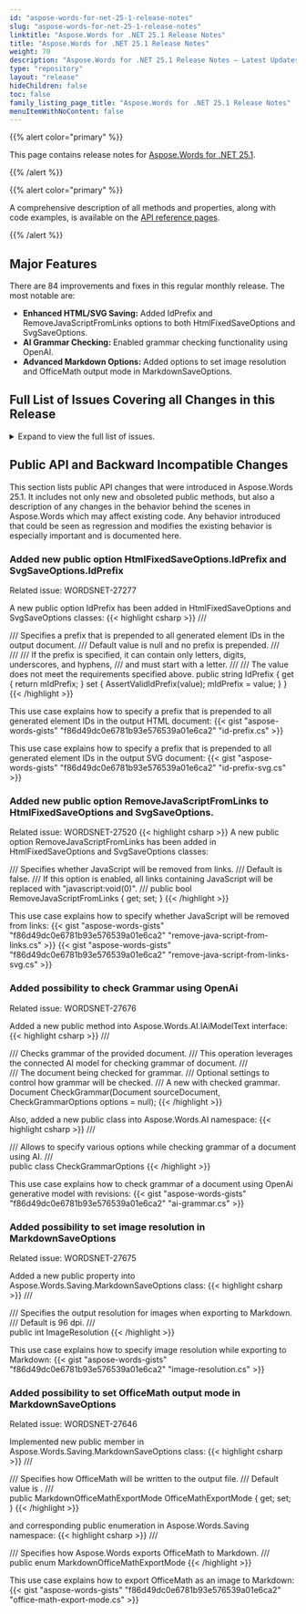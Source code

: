 ```yaml
---
id: "aspose-words-for-net-25-1-release-notes"
slug: "aspose-words-for-net-25-1-release-notes"
linktitle: "Aspose.Words for .NET 25.1 Release Notes"
title: "Aspose.Words for .NET 25.1 Release Notes"
weight: 70
description: "Aspose.Words for .NET 25.1 Release Notes – Latest Updates and Fixes in January 2025"
type: "repository"
layout: "release"
hideChildren: false
toc: false
family_listing_page_title: "Aspose.Words for .NET 25.1 Release Notes"
menuItemWithNoContent: false
---
```


{{% alert color="primary" %}}

This page contains release notes for [Aspose.Words for .NET 25.1](https://www.nuget.org/packages/Aspose.Words/25.1.0).

{{% /alert %}}


{{% alert color="primary" %}}

A comprehensive description of all methods and properties, along with code examples, is available on the [API reference pages](https://reference.aspose.com/words/net/).

{{% /alert %}}

## Major Features

There are 84 improvements and fixes in this regular monthly release. The most notable are:

- **Enhanced HTML/SVG Saving:** Added IdPrefix and RemoveJavaScriptFromLinks options to both HtmlFixedSaveOptions and SvgSaveOptions.
- **AI Grammar Checking:** Enabled grammar checking functionality using OpenAI.
- **Advanced Markdown Options:** Added options to set image resolution and OfficeMath output mode in MarkdownSaveOptions.

## Full List of Issues Covering all Changes in this Release

<details>
<summary>Expand to view the full list of issues.</summary>

|Key|Summary|Category|
| :- | :- | :- |
|WORDSNET-27644|Support paragraph indention and spacing|New Feature
|WORDSNET-26233|Width of tables incorrect on rendering to PDF|New Feature
|WORDSNET-18822|CellFormat.HorizontalMerge reduces the cell's width|New Feature
|WORDSNET-21970|Wrong formatting of tables in print output|New Feature
|WORDSNET-27277|Consider adding an option to specify image id prefix upon saving document to SVG and HtmlFixed|New Feature
|WORDSNET-27592|Rendering of histograms with the specified bin size|New Feature
|WORDSNET-27524|Add support for text shaping in HtmlFixed|New Feature
|WORDSNET-27520|Remove JavaScript from output HTML when converting DOCX to Fixed-HTML|New Feature
|WORDSNET-27646|Consider adding property to set OfficeMath output mode in MarkdownSaveOptions|New Feature
|WORDSNET-27551|LINQ inside Content Control|New Feature
|WORDSNET-27571|Add possibility to translate text using OpenAI generative language model|New Feature
|WORDSNET-26339|DOCX to PDF: Text gets distorted in resultant file|Enhancement
|WORDSNET-27133|DropCap is placed improperly in PDF page logical structure order|Enhancement
|WORDSNET-27617|RTF to PDF: Content shifted to the left and out of the page|Enhancement
|WORDSNET-13434|Table's cell widths are lost after rendering Docx to Pdf|Enhancement
|WORDSNET-20325|Word to PDF table formatting issue|Enhancement
|WORDSNET-22227|Text position is changed after DOCX to PDF conversion|Enhancement
|WORDSNET-27479|Table formatting is incorrect after rendering|Enhancement
|WORDSNET-27674|Opacity of the ImageFileComparer controls|Enhancement
|WORDSNET-13435|Table's cell widths are changed after rendering DOCX to PDF|Bug
|WORDSNET-19871|Table column widths are incorrect im rendered document|Bug
|WORDSNET-27129|Incorrect table breaking across pages causes content flow differences|Bug
|WORDSNET-22128|A generic error occurred in GDI+ while save extracted page to "png" in docker|Bug
|WORDSNET-27633|Incorrect left margin of a floating table exported to HTML|Bug
|WORDSNET-27634|A paragraph is shifted up and is rendered to the right of a table in HTML|Bug
|WORDSNET-27434|ScreenTip with double quote characters corrupts hyperlink's address in MS Word|Bug
|WORDSNET-27663|BuiltInDocumentProperties.Words returns incorrect value|Bug
|WORDSNET-27627|Text from a deleted revision exists after all revisions have been accepted|Bug
|WORDSNET-27589|NullReferenceException is thrown upon building report|Bug
|WORDSNET-27563|English text wrapping is incorrect when Chinese editing language is used|Bug
|WORDSNET-27675|Consider adding property to set image resolution in MarkdownSaveOptions|Bug
|WORDSNET-27699|InvalidOperationException is thrown upon saving document as DOC|Bug
|WORDSNET-27205|Underline removed after setting compatibility settings|Bug
|WORDSNET-27690|FileCorruptedException is thrown upon loading DOCX document|Bug
|WORDSNET-27579|LINQ Reporting Engine: Anchor tags not inheriting hyperlink style |Bug
|WORDSNET-27534|IndexOutOfRangeException is thrown upon rendering document|Bug
|WORDSNET-27499|AutoFitToWindow property does not fit content properly |Bug
|WORDSNET-27701|Null ref in DOCX to XLSX conversion|Bug
|WORDSNET-27704|Incorrect column width in output XLSX|Bug
|WORDSNET-27645|Part of content inserted using DocumentBuilder is outside SDT|Bug
|WORDSNET-27602|Time value is not parsed properly upon executing mail merge|Bug
|WORDSNET-27610|Duplicated bookmarks in the document|Bug
|WORDSNET-27552|Wrong list ID upon conversion|Bug
|WORDSNET-27368|Part of equation is lost after HTML to DOCX conversion|Bug
|WORDSNET-27384|Image orientation is changed after conversion from HTML to DOCX document|Bug
|WORDSNET-26794|Layout problems with vertical Chinese text after conversion to PDF|Bug
|WORDSNET-25524|Compare result does not match MS Word output|Bug
|WORDSNET-26704|Document compare accessing Revision.Group performance|Bug
|WORDSNET-27642|InvalidCastException is thrown upon rendering document|Bug
|WORDSNET-27608|Comparison of document with footnote does not match MS Word result|Bug
|WORDSNET-27532|NullReferenceException is thrown upon rendering document|Bug
|WORDSNET-27670|Duplicated hyperlinks are saved as a single relationship in DOCX|Bug
|WORDSNET-27639|List labels are not shown in output XLSX|Bug
|WORDSNET-26386|Numbering is changed after splitting and rejoining document by pages|Bug
|WORDSNET-22203|Table columns widths are changed after RTF to PDF conversion|Bug
|WORDSNET-27522|Part of content is moved to the next page|Bug
|WORDSNET-27320|Replace the compatibility options SuppressTopSpacingWP and NoLeading|Bug
|WORDSNET-27580|Page break inserted if footnote is present|Bug
|WORDSNET-26116|PDF to Markdown converting fails|Bug
|WORDSNET-27662|Temporary license hyperlink is forcibly appended to the trial label in venture licensing mode|Bug
|WORDSNET-27624|SVG image is rendered improperly|Bug
|WORDSNET-27660|Updating page layout resets Run's parent node to nul|Bug
|WORDSNET-27497|Shape positions change on conversion to HTML|Bug
|WORDSNET-27661|MHTML to PDF: Image not rendered in the output|Bug
|WORDSNET-24416|OutOfMemoryException is thrown upon comparing documents|Bug
|WORDSNET-27609|NotSupportedException is thrown upon loading Json file|Bug
|WORDSNET-27657|FileCorruptedException is thrown upon loading DOCX document in evaluation mode.|Bug
|WORDSNET-27587|Part of the document is lost when converting to PDF|Bug
|WORDSNET-21549|90 degrees rotation applied to X-Axis values in rendered document|Bug
|WORDSNET-21551|Divider lines missing for Chart's X-Axis values in rendered document|Bug
|WORDSNET-23662|Date axis labels are rendered diagonally and overlap|Bug
|WORDSNET-21550|Incorrect text wrapping in Chart in rendered document|Bug
|WORDSNET-27641|Redundant borders are shown after rendering |Bug
|WORDSNET-27549|Mixed RTL and LTR text is rendered improperly|Bug
|WORDSNET-27426|PAC reports warning in document structure when footnote is percent in the document|Bug
|WORDSNET-27488|Font-family reading does not match MS Word behaviour|Bug
|WORDSNET-27489|Table layout is changed after rendering|Bug
|WORDSNET-26579|InsertHtml does not apply formatting on Run|Bug
|WORDSNET-27628|Error! Unknown document property name in resultant HTML when saving DOCX|Bug
|WORDSNET-27619|Styled numbering is exported to Markdown improperly|Bug
|WORDSNET-27696|Characters are not positioned horizontally correctly upon rendering to PDF and XPS|Bug
|WORDSNET-27462|Missing data upon mail merge|Bug
|WORDSNET-27558|Text shifted related to the grid on html to pdf conversion|Bug
|WORDSNET-27016|DOCX to MD the content below headings is not indented|Bug
</details>

## Public API and Backward Incompatible Changes

This section lists public API changes that were introduced in Aspose.Words 25.1. It includes not only new and obsoleted public methods, but also a description of any changes in the behavior behind the scenes in Aspose.Words which may affect existing code. Any behavior introduced that could be seen as regression and modifies the existing behavior is especially important and is documented here.

### Added new public option HtmlFixedSaveOptions.IdPrefix and SvgSaveOptions.IdPrefix

Related issue: WORDSNET-27277

A new public option IdPrefix has been added in HtmlFixedSaveOptions and SvgSaveOptions classes:
{{< highlight csharp >}}
/// <summary>
/// Specifies a prefix that is prepended to all generated element IDs in the output document.
/// Default value is null and no prefix is prepended.
/// </summary>
/// <remarks>
/// If the prefix is specified, it can contain only letters, digits, underscores, and hyphens,
/// and must start with a letter.
/// </remarks>
/// <exception cref="ArgumentException">The value does not meet the requirements specified above.</exception>
public string IdPrefix
{
    get { return mIdPrefix; }
    set
    {
        AssertValidIdPrefix(value);
        mIdPrefix = value;
    }
}
{{< /highlight >}}

This use case explains how to specify a prefix that is prepended to all generated element IDs in the output HTML document:
{{< gist "aspose-words-gists" "f86d49dc0e6781b93e576539a01e6ca2" "id-prefix.cs" >}}

This use case explains how to specify a prefix that is prepended to all generated element IDs in the output SVG document:
{{< gist "aspose-words-gists" "f86d49dc0e6781b93e576539a01e6ca2" "id-prefix-svg.cs" >}}

### Added new public option RemoveJavaScriptFromLinks to HtmlFixedSaveOptions and SvgSaveOptions.

Related issue: WORDSNET-27520
{{< highlight csharp >}}
A new public option RemoveJavaScriptFromLinks has been added in HtmlFixedSaveOptions and SvgSaveOptions classes:

/// Specifies whether JavaScript will be removed from links.
/// Default is <c>false</c>.
/// If this option is enabled, all links containing JavaScript will be replaced with "javascript:void(0)".
/// </summary>
public bool RemoveJavaScriptFromLinks { get; set; }
{{< /highlight >}}

This use case explains how to specify whether JavaScript will be removed from links:
{{< gist "aspose-words-gists" "f86d49dc0e6781b93e576539a01e6ca2" "remove-java-script-from-links.cs" >}}
{{< gist "aspose-words-gists" "f86d49dc0e6781b93e576539a01e6ca2" "remove-java-script-from-links-svg.cs" >}}

### Added possibility to check Grammar using OpenAi

Related issue: WORDSNET-27676

Added a new public method into Aspose.Words.AI.IAiModelText interface:
{{< highlight csharp >}}
/// <summary>
/// Checks grammar of the provided document.
/// This operation leverages the connected AI model for checking grammar of document.
/// </summary>
/// <param name="sourceDocument">The document being checked for grammar.</param>
/// <param name="options">Optional settings to control how grammar will be checked.</param>
/// <returns>A new <see cref="Document"/> with checked grammar.</returns>
Document CheckGrammar(Document sourceDocument, CheckGrammarOptions options = null);
{{< /highlight >}}

Also, added a new public class into Aspose.Words.AI namespace:
{{< highlight csharp >}}
/// <summary>
/// Allows to specify various options while checking grammar of a document using AI.
/// </summary>
public class CheckGrammarOptions
{{< /highlight >}}

This use case explains how to check grammar of a document using OpenAi generative model with revisions:
{{< gist "aspose-words-gists" "f86d49dc0e6781b93e576539a01e6ca2" "ai-grammar.cs" >}}

### Added possibility to set image resolution in MarkdownSaveOptions

Related issue: WORDSNET-27675

Added a new public property into Aspose.Words.Saving.MarkdownSaveOptions class:
{{< highlight csharp >}}
/// <summary>
/// Specifies the output resolution for images when exporting to Markdown.
/// Default is <c>96 dpi</c>.
/// </summary>
public int ImageResolution
{{< /highlight >}}

This use case explains how to specify image resolution while exporting to Markdown:
{{< gist "aspose-words-gists" "f86d49dc0e6781b93e576539a01e6ca2" "image-resolution.cs" >}}

### Added possibility to set OfficeMath output mode in MarkdownSaveOptions

Related issue: WORDSNET-27646

Implemented new public member in Aspose.Words.Saving.MarkdownSaveOptions class:
{{< highlight csharp >}}
/// <summary>
/// Specifies how OfficeMath will be written to the output file.
/// Default value is <see cref="MarkdownOfficeMathExportMode.Text"/>.
/// </summary>
public MarkdownOfficeMathExportMode OfficeMathExportMode { get; set; }
{{< /highlight >}}

and corresponding public enumeration in Aspose.Words.Saving namespace:
{{< highlight csharp >}}
/// <summary>
/// Specifies how Aspose.Words exports OfficeMath to Markdown.
/// </summary>
public enum MarkdownOfficeMathExportMode
{{< /highlight >}}

This use case explains how to export OfficeMath as an image to Markdown:
{{< gist "aspose-words-gists" "f86d49dc0e6781b93e576539a01e6ca2" "office-math-export-mode.cs" >}}